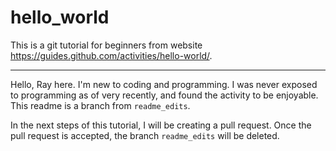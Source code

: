 # hello_world
This is a git tutorial for beginners from website https://guides.github.com/activities/hello-world/. 

---
Hello,
Ray here. I'm new to coding and programming. I was never exposed to programming as of very recently, and found the activity to be enjoyable. This readme is a branch from `readme_edits`. 

In the next steps of this tutorial, I will be creating a pull request. Once the pull request is accepted, the branch `readme_edits` will be deleted. 
